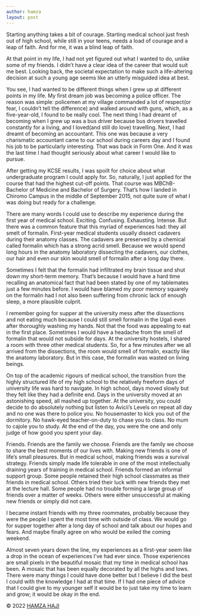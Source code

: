 ```yaml
---
author: hamza
layout: post
---
```

Starting anything takes a bit of courage. Starting medical school just fresh out of high school, while still
in your teens, needs a load of courage and a leap of faith. And for me, it was a blind leap of faith. 

At that point in my life, I had not yet figured out what I wanted to do, unlike some of my friends. I didn’t have a
clear idea of the career that would suit me best. Looking back, the societal expectation to make such a
life-altering decision at such a young age seems like an utterly misguided idea at best.

You see, I had wanted to be different things when I grew up at different points in my life. My first dream
job was becoming a police officer. The reason was simple: policemen at my village commanded a lot of
respect(or fear, I couldn’t tell the difference) and walked around with guns, which, as a five-year-old, I
found to be really cool. The next thing I had dreamt of becoming when I grew up was a bus driver
because bus drivers travelled constantly for a living, and I loved(and still do love) travelling. Next, I had
dreamt of becoming an accountant. This one was because a very charismatic accountant came to our
school during careers day and I found his job to be particularly interesting. That was back in Form One.
And it was the last time I had thought seriously about what career I would like to pursue.

After getting my KCSE results, I was spoilt for choice about what undergraduate program I could apply
for. So, naturally, I just applied for the course that had the highest cut-off points. That course was
MBChB- Bachelor of Medicine and Bachelor of Surgery. That’s how I landed in Chiromo Campus in the
middle of September 2015, not quite sure of what I was doing but ready for a challenge.

There are many words I could use to describe my experience during the first year of medical school.
Exciting. Confusing. Exhausting. Intense. But there was a common feature that this myriad of
experiences had: they all smelt of formalin. First-year medical students usually dissect cadavers during
their anatomy classes. The cadavers are preserved by a chemical called formalin which has a strong acrid
smell. Because we would spend long hours in the anatomy laboratory dissecting the cadavers, our
clothes, our hair and even our skin would smell of formalin after a long day there. 

Sometimes I felt that the formalin had infiltrated my brain tissue and shut down my short-term memory. That’s because I
would have a hard time recalling an anatomical fact that had been stated by one of my tablemates just a
few minutes before. I would have blamed my poor memory squarely on the formalin had I not also been
suffering from chronic lack of enough sleep, a more plausible culprit.

I remember going for supper at the university mess after the dissections and not eating much because I
could still smell formalin in the Ugali even after thoroughly washing my hands. Not that the food was
appealing to eat in the first place. Sometimes I would have a headache from the smell of formalin that
would not subside for days. At the university hostels, I shared a room with three other medical students.
So, for a few minutes after we all arrived from the dissections, the room would smell of formalin, exactly
like the anatomy laboratory. But in this case, the formalin was wasted on living beings.

On top of the academic rigours of medical school, the transition from the highly structured life of my
high school to the relatively freeform days of university life was hard to navigate. In high school, days
moved slowly but they felt like they had a definite end. Days in the university moved at an astonishing
speed, all mashed up together. At the university, you could decide to do absolutely nothing but listen to
Avicii’s Levels on repeat all day and no one was there to police you. No housemaster to kick you out of
the dormitory. No hawk-eyed teacher-on-duty to chase you to class. No mum to cajole you to study. At
the end of the day, you were the one and only judge of how good you spent your day.

Friends. Friends are the family we choose. Friends are the family we choose to share the best moments
of our lives with. Making new friends is one of life’s small pleasures. But in medical school, making
friends was a survival strategy. Friends simply made life tolerable in one of the most intellectually
draining years of training in medical school. Friends formed an informal support group. Some people
retained their high school classmates as their friends in medical school. Others tried their luck with new
friends they met at the lecture hall. Some people had no trouble forming a large group of friends over a
matter of weeks. Others were either unsuccessful at making new friends or simply did not care. 

I
became instant friends with my three roommates, probably because they were the people I spent the
most time with outside of class. We would go for supper together after a long day of school and talk
about our hopes and fears. And maybe finally agree on who would be exiled the coming weekend.

Almost seven years down the line, my experiences as a first-year seem like a drop in the ocean of
experiences I’ve had ever since. Those experiences are small pixels in the beautiful mosaic that my time
in medical school has been. A mosaic that has been equally decorated by all the highs and lows. There
were many things I could have done better but I believe I did the best I could with the knowledge I had
at that time. If I had one piece of advice that I could give to my younger self it would be to just take my
time to learn and grow; it would be okay in the end.

© 2022 <a class="small" href="/now.html">HAMZA HAJI</a>
